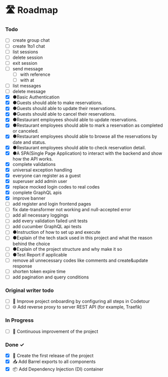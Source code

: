 # 🛣️ Roadmap

### Todo

- [ ] create group chat
- [ ] create 1to1 chat
- [ ] list sessions
- [ ] delete session
- [ ] exit session
- [ ] send message
  - [ ] with reference
  - [ ] with at
- [ ] list messages
- [ ] delete message
- [x] ●Basic Authentication
- [x] ●Guests should able to make reservations.
- [x] ●Guests should able to update their reservations.
- [x] ●Guests should able to cancel their reservations.
- [x] ●Restaurant employees should able to update reservations.
- [x] ●Restaurant employees should able to mark a reservation as completed or canceled.
- [x] ●Restaurant employees should able to browse all the reservations by date and status.
- [x] ●Restaurant employees should able to check reservation detail.
- [x] ●A SPA(Single Page Application) to interact with the backend and show how the API works.
- [x] complete validations
- [x] universal exception handling
- [x] everyone can register as a guest
- [x] superuser add admin user
- [x] replace mocked login codes to real codes
- [x] complete GraphQL apis
- [x] improve banner
- [ ] add register and login frontend pages
- [ ] fix date-transformer not working and null-accepted error
- [ ] add all necessary loggings
- [ ] add every validation failed unit tests
- [ ] add cucumber GraphQL api tests
- [ ] ●Instruction of how to set up and execute
- [ ] ●Explain of the tech stack used in this project and what the reason behind the choice
- [ ] ●Explain of the project structure and why make it so
- [ ] ●Test Report if applicable
- [ ] remove all unnecessary codes like comments and create&update response
- [ ] shorten token expire time
- [ ] add pagination and query conditions

### Original writer todo

- [ ] 👋 Improve project onboarding by configuring all steps in Codetour
- [ ] 🌐 Add reverse proxy to server REST API (for example, Traefik)

### In Progress

- [ ] 🔄 Continuous improvement of the project

### Done ✓

- [x] 🥇 Create the first release of the project
- [x] 📤 Add Barrel exports to all components
- [x] 📦 Add Dependency Injection (DI) container

